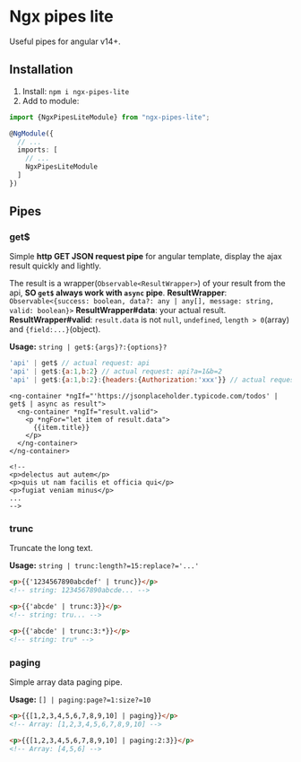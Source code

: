 # Ngx pipes lite

Useful pipes for angular v14+.

## Installation

1. Install: `npm i ngx-pipes-lite`
2. Add to module:

```typescript
import {NgxPipesLiteModule} from "ngx-pipes-lite";

@NgModule({
  // ...
  imports: [
    // ...
    NgxPipesLiteModule
  ]
})
```

## Pipes

### get$

Simple **http GET JSON request pipe** for angular template, display the ajax result quickly and lightly.

The result is a wrapper(`Observable<ResultWrapper>`) of your result from the api, **SO `get$` always work with `async` pipe**.
**ResultWrapper**: `Observable<{success: boolean, data?: any | any[], message: string, valid: boolean}>`
**ResultWrapper#data**: your actual result.
**ResultWrapper#valid**: `result.data` is not `null`, `undefined`, `length > 0`(array) and `{field:...}`(object).

**Usage:** `string | get$:{args}?:{options}?`

```javascript
'api' | get$ // actual request: api
'api' | get$:{a:1,b:2} // actual request: api?a=1&b=2
'api' | get$:{a:1,b:2}:{headers:{Authorization:'xxx'}} // actual request: api?a=1&b=2 with header {Authorization: xxx}
```

```angular2html
<ng-container *ngIf="'https://jsonplaceholder.typicode.com/todos' | get$ | async as result">
  <ng-container *ngIf="result.valid">
    <p *ngFor="let item of result.data">
      {{item.title}}
    </p>
  </ng-container>
</ng-container>

<!-- 
<p>delectus aut autem</p>
<p>quis ut nam facilis et officia qui</p>
<p>fugiat veniam minus</p>
... 
-->
```

### trunc

Truncate the long text.

**Usage:** `string | trunc:length?=15:replace?='...'`

```html
<p>{{'1234567890abcdef' | trunc}}</p> 
<!-- string: 1234567890abcde... -->

<p>{{'abcde' | trunc:3}}</p> 
<!-- string: tru... -->

<p>{{'abcde' | trunc:3:*}}</p> 
<!-- string: tru* -->
```

### paging

Simple array data paging pipe.

**Usage:** `[] | paging:page?=1:size?=10`

```html
<p>{{[1,2,3,4,5,6,7,8,9,10] | paging}}</p> 
<!-- Array: [1,2,3,4,5,6,7,8,9,10] -->

<p>{{[1,2,3,4,5,6,7,8,9,10] | paging:2:3}}</p> 
<!-- Array: [4,5,6] -->
```

